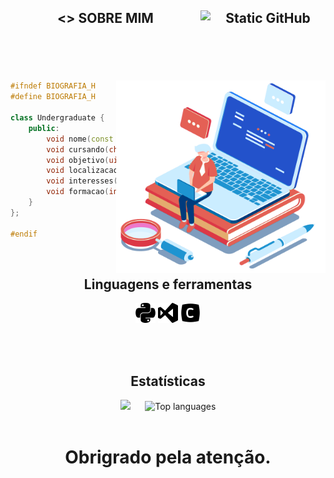 <header>
<h2>
    
<> SOBRE MIM
<img src="https://img.shields.io/static/v1?label=Overview&message=Volpato&color=f8efd4&style=for-the-badge&logo=GitHub" alt="Static GitHub" align="right"  width="200">  
</h2>
</header>

<br />

<div>   
<img src="imagens/bibliografia.png" width="335" height="308" align="right">

```c++
#ifndef BIOGRAFIA_H
#define BIOGRAFIA_H

class Undergraduate {
    public:
        void nome(const char * Gabrie_Volpato_Parpineli); 
        void cursando(char Engenharia_Eletric);
        void objetivo(uint8_t Desenvolver_aprimorar_projetos_pessoais, char e_de_extenção);
        void localizacao(char Maringá, float PR);
        void interesses(int Eletronica, int Back-end, int Automação);
        void formacao(int Tecnico_Analise_Desevolvimento_Sistemas, char SENAI_FIEP);
    }
};

#endif
```
</div>

<br />

<div align="center" >
<h2 align="center" > Linguagens e ferramentas  </h2>

<code><img height="32" src="icons/python.svg" title="Python" alt="Python Logo"/></code>
<code><img height="32" src="icons/visual-basic.svg" title="Visual Studio Code" alt="Visual Studio Code Logo"/></code>
<code><img height="32" src="icons/square-c.svg" title="C++" alt="Letra C"/></code>

</div>
    
<br />

<br />

<div align="center">
  <h2> Estatísticas </h2>

  <img src="https://github-readme-stats.vercel.app/api?username=GabrielVolpatoP&show_icons=true&theme=dark" width="400"  />
  &nbsp;&nbsp;&nbsp;&nbsp; 
  <img src="https://github-readme-stats.vercel.app/api/top-langs/?username=GabrielVolpatoP&theme=dark&hide_border=false&include_all_commits=true&count_private=false&layout=compact" alt="Top languages"/>
</div>

<br />

<footer>
<h1 align="center">
Obrigrado pela atenção. </>
</h1>
</footer>
